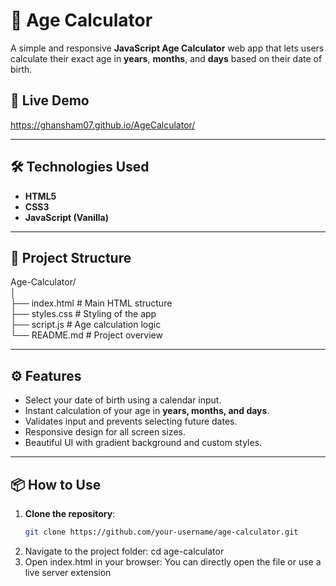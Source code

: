# 🎂 Age Calculator

A simple and responsive **JavaScript Age Calculator** web app that lets users calculate their exact age in **years**, **months**, and **days** based on their date of birth.

## 🚀 Live Demo

https://ghansham07.github.io/AgeCalculator/

---

## 🛠️ Technologies Used

- **HTML5**
- **CSS3**
- **JavaScript (Vanilla)**

---

## 📁 Project Structure

Age-Calculator/ <br>
│<br>
├── index.html # Main HTML structure<br>
├── styles.css # Styling of the app<br>
├── script.js # Age calculation logic<br>
└── README.md # Project overview<br>


---

## ⚙️ Features

- Select your date of birth using a calendar input.
- Instant calculation of your age in **years, months, and days**.
- Validates input and prevents selecting future dates.
- Responsive design for all screen sizes.
- Beautiful UI with gradient background and custom styles.

---

## 📦 How to Use

1. **Clone the repository**:
   ```bash
   git clone https://github.com/your-username/age-calculator.git
   ```
2. Navigate to the project folder:
   cd age-calculator
3. Open index.html in your browser:
You can directly open the file or use a live server extension
